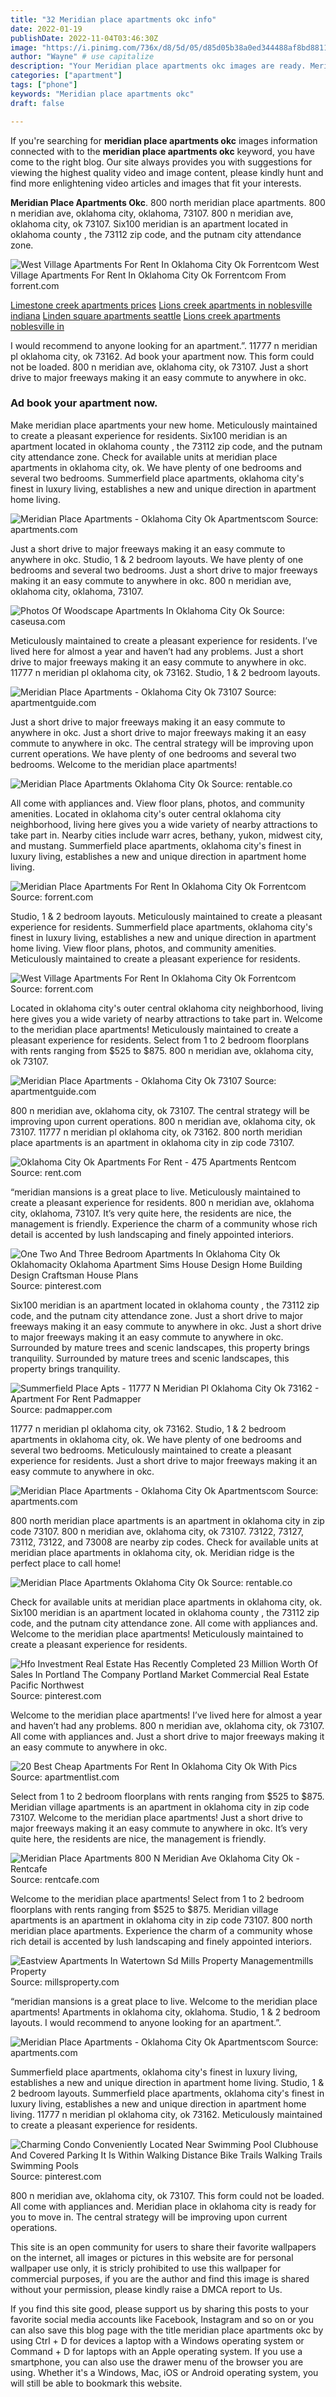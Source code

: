 ```yaml
---
title: "32 Meridian place apartments okc info"
date: 2022-01-19
publishDate: 2022-11-04T03:46:30Z
image: "https://i.pinimg.com/736x/d8/5d/05/d85d05b38a0ed344488af8bd88119411.jpg"
author: "Wayne" # use capitalize
description: "Your Meridian place apartments okc images are ready. Meridian place apartments okc are a topic that is being searched for and liked by netizens now. You can Get the Meridian place apartments okc files here. Download all free photos and vectors."
categories: ["apartment"]
tags: ["phone"]
keywords: "Meridian place apartments okc"
draft: false

---
```


If you're searching for **meridian place apartments okc** images information connected with to the **meridian place apartments okc** keyword, you have come to the right  blog.  Our site always  provides you with  suggestions  for viewing  the highest  quality video and image  content, please kindly hunt and find more enlightening video articles and images  that fit your interests.

**Meridian Place Apartments Okc**. 800 north meridian place apartments. 800 n meridian ave, oklahoma city, oklahoma, 73107. 800 n meridian ave, oklahoma city, ok 73107. Six100 meridian is an apartment located in oklahoma county , the 73112 zip code, and the putnam city attendance zone.

![West Village Apartments For Rent In Oklahoma City Ok Forrentcom](https://images1.forrent.com/i2/GopkLfAES4Am9HNbQNlNzLTtJUWV1OLFYmryABkGEXQ/117/image.jpg "West Village Apartments For Rent In Oklahoma City Ok Forrentcom")
West Village Apartments For Rent In Oklahoma City Ok Forrentcom From forrent.com

[Limestone creek apartments prices](/limestone-creek-apartments-prices/)
[Lions creek apartments in noblesville indiana](/lions-creek-apartments-in-noblesville-indiana/)
[Linden square apartments seattle](/linden-square-apartments-seattle/)
[Lions creek apartments noblesville in](/lions-creek-apartments-noblesville-in/)

I would recommend to anyone looking for an apartment.”. 11777 n meridian pl oklahoma city, ok 73162. Ad book your apartment now. This form could not be loaded. 800 n meridian ave, oklahoma city, ok 73107. Just a short drive to major freeways making it an easy commute to anywhere in okc.

### Ad book your apartment now.

Make meridian place apartments your new home. Meticulously maintained to create a pleasant experience for residents. Six100 meridian is an apartment located in oklahoma county , the 73112 zip code, and the putnam city attendance zone. Check for available units at meridian place apartments in oklahoma city, ok. We have plenty of one bedrooms and several two bedrooms. Summerfield place apartments, oklahoma city&#039;s finest in luxury living, establishes a new and unique direction in apartment home living.


![Meridian Place Apartments - Oklahoma City Ok Apartmentscom](https://images1.apartments.com/i2/Mi1DgZc7tPtpaP7zfVIq9KHCl2hUiyiATuWou2OPUkA/117/meridian-place-apartments-oklahoma-city-ok-building-photo.jpg "Meridian Place Apartments - Oklahoma City Ok Apartmentscom")
Source: apartments.com

Just a short drive to major freeways making it an easy commute to anywhere in okc. Studio, 1 &amp; 2 bedroom layouts. We have plenty of one bedrooms and several two bedrooms. Just a short drive to major freeways making it an easy commute to anywhere in okc. 800 n meridian ave, oklahoma city, oklahoma, 73107.

![Photos Of Woodscape Apartments In Oklahoma City Ok](https://res.cloudinary.com/g5-assets-cld/image/upload/x_0,y_783,h_922,w_3072,c_crop/q_auto,f_auto,fl_lossy,g_center,h_600,w_2000/g5/g5-c-5et1jp2rm-case-associates-properties-inc-single-domain/g5-cl-1iequi9svy-woodscape-apartments/uploads/Woodscape-069_gnhsi2.jpg "Photos Of Woodscape Apartments In Oklahoma City Ok")
Source: caseusa.com

Meticulously maintained to create a pleasant experience for residents. I’ve lived here for almost a year and haven’t had any problems. Just a short drive to major freeways making it an easy commute to anywhere in okc. 11777 n meridian pl oklahoma city, ok 73162. Studio, 1 &amp; 2 bedroom layouts.

![Meridian Place Apartments - Oklahoma City Ok 73107](https://rentpath-res.cloudinary.com/$img_current/t_3x2_jpg_xl/00a3ffa66665082c3dd09bf7dd4355a8 "Meridian Place Apartments - Oklahoma City Ok 73107")
Source: apartmentguide.com

Just a short drive to major freeways making it an easy commute to anywhere in okc. Just a short drive to major freeways making it an easy commute to anywhere in okc. The central strategy will be improving upon current operations. We have plenty of one bedrooms and several two bedrooms. Welcome to the meridian place apartments!

![Meridian Place Apartments Oklahoma City Ok](https://images.rentable.co/85975/53140534/slide.jpg "Meridian Place Apartments Oklahoma City Ok")
Source: rentable.co

All come with appliances and. View floor plans, photos, and community amenities. Located in oklahoma city&#039;s outer central oklahoma city neighborhood, living here gives you a wide variety of nearby attractions to take part in. Nearby cities include warr acres, bethany, yukon, midwest city, and mustang. Summerfield place apartments, oklahoma city&#039;s finest in luxury living, establishes a new and unique direction in apartment home living.

![Meridian Place Apartments For Rent In Oklahoma City Ok Forrentcom](https://images1.forrent.com/i2/lLr_eV4Rufo_ypX1C4KnFedgqgyZIv-1OEmEOFTgeYg/117/image.jpg "Meridian Place Apartments For Rent In Oklahoma City Ok Forrentcom")
Source: forrent.com

Studio, 1 &amp; 2 bedroom layouts. Meticulously maintained to create a pleasant experience for residents. Summerfield place apartments, oklahoma city&#039;s finest in luxury living, establishes a new and unique direction in apartment home living. View floor plans, photos, and community amenities. Meticulously maintained to create a pleasant experience for residents.

![West Village Apartments For Rent In Oklahoma City Ok Forrentcom](https://images1.forrent.com/i2/GopkLfAES4Am9HNbQNlNzLTtJUWV1OLFYmryABkGEXQ/117/image.jpg "West Village Apartments For Rent In Oklahoma City Ok Forrentcom")
Source: forrent.com

Located in oklahoma city&#039;s outer central oklahoma city neighborhood, living here gives you a wide variety of nearby attractions to take part in. Welcome to the meridian place apartments! Meticulously maintained to create a pleasant experience for residents. Select from 1 to 2 bedroom floorplans with rents ranging from $525 to $875. 800 n meridian ave, oklahoma city, ok 73107.

![Meridian Place Apartments - Oklahoma City Ok 73107](https://rentpath-res.cloudinary.com/$img_current/t_3x2_jpg_xl/ea72ebd8d4a5afcbe4c47b4d53e761f5 "Meridian Place Apartments - Oklahoma City Ok 73107")
Source: apartmentguide.com

800 n meridian ave, oklahoma city, ok 73107. The central strategy will be improving upon current operations. 800 n meridian ave, oklahoma city, ok 73107. 11777 n meridian pl oklahoma city, ok 73162. 800 north meridian place apartments is an apartment in oklahoma city in zip code 73107.

![Oklahoma City Ok Apartments For Rent - 475 Apartments Rentcom](https://rentpath-res.cloudinary.com/t_rp,cs_tinysrgb,fl_force_strip,w_400,h_240,c_fill,q_auto:low,dpr_1.0/e_unsharp_mask:50/e51edc9912ff5687eba5cd691d0d51fe "Oklahoma City Ok Apartments For Rent - 475 Apartments Rentcom")
Source: rent.com

“meridian mansions is a great place to live. Meticulously maintained to create a pleasant experience for residents. 800 n meridian ave, oklahoma city, oklahoma, 73107. It’s very quite here, the residents are nice, the management is friendly. Experience the charm of a community whose rich detail is accented by lush landscaping and finely appointed interiors.

![One Two And Three Bedroom Apartments In Oklahoma City Ok Oklahomacity Oklahoma Apartment Sims House Design Home Building Design Craftsman House Plans](https://i.pinimg.com/originals/44/fc/6d/44fc6dc51165d449a50bd7505070be3e.jpg "One Two And Three Bedroom Apartments In Oklahoma City Ok Oklahomacity Oklahoma Apartment Sims House Design Home Building Design Craftsman House Plans")
Source: pinterest.com

Six100 meridian is an apartment located in oklahoma county , the 73112 zip code, and the putnam city attendance zone. Just a short drive to major freeways making it an easy commute to anywhere in okc. Just a short drive to major freeways making it an easy commute to anywhere in okc. Surrounded by mature trees and scenic landscapes, this property brings tranquility. Surrounded by mature trees and scenic landscapes, this property brings tranquility.

![Summerfield Place Apts - 11777 N Meridian Pl Oklahoma City Ok 73162 - Apartment For Rent Padmapper](https://img.zumpercdn.com/351684511/1280x960?auto=format "Summerfield Place Apts - 11777 N Meridian Pl Oklahoma City Ok 73162 - Apartment For Rent Padmapper")
Source: padmapper.com

11777 n meridian pl oklahoma city, ok 73162. Studio, 1 &amp; 2 bedroom apartments in oklahoma city, ok. We have plenty of one bedrooms and several two bedrooms. Meticulously maintained to create a pleasant experience for residents. Just a short drive to major freeways making it an easy commute to anywhere in okc.

![Meridian Place Apartments - Oklahoma City Ok Apartmentscom](https://images1.apartments.com/i2/1mZMBIr1eMB4ZFS-gyjhdMo_TzCsyeffd7xXKmOr004/117/meridian-place-apartments-oklahoma-city-ok-floorplan.jpg "Meridian Place Apartments - Oklahoma City Ok Apartmentscom")
Source: apartments.com

800 north meridian place apartments is an apartment in oklahoma city in zip code 73107. 800 n meridian ave, oklahoma city, ok 73107. 73122, 73127, 73112, 73122, and 73008 are nearby zip codes. Check for available units at meridian place apartments in oklahoma city, ok. Meridian ridge is the perfect place to call home!

![Meridian Place Apartments Oklahoma City Ok](https://images.rentable.co/85975/53140557/slide.jpg "Meridian Place Apartments Oklahoma City Ok")
Source: rentable.co

Check for available units at meridian place apartments in oklahoma city, ok. Six100 meridian is an apartment located in oklahoma county , the 73112 zip code, and the putnam city attendance zone. All come with appliances and. Welcome to the meridian place apartments! Meticulously maintained to create a pleasant experience for residents.

![Hfo Investment Real Estate Has Recently Completed 23 Million Worth Of Sales In Portland The Company Portland Market Commercial Real Estate Pacific Northwest](https://i.pinimg.com/474x/eb/f9/0e/ebf90e7861f2e9cdcc2b80819d6be369--news-today-salem.jpg "Hfo Investment Real Estate Has Recently Completed 23 Million Worth Of Sales In Portland The Company Portland Market Commercial Real Estate Pacific Northwest")
Source: pinterest.com

Welcome to the meridian place apartments! I’ve lived here for almost a year and haven’t had any problems. 800 n meridian ave, oklahoma city, ok 73107. All come with appliances and. Just a short drive to major freeways making it an easy commute to anywhere in okc.

![20 Best Cheap Apartments For Rent In Oklahoma City Ok With Pics](https://res.cloudinary.com/apartmentlist/image/upload/f_auto,q_auto,t_web-base/49f27fb4b839b5f6725ac3121c32d834.jpg "20 Best Cheap Apartments For Rent In Oklahoma City Ok With Pics")
Source: apartmentlist.com

Select from 1 to 2 bedroom floorplans with rents ranging from $525 to $875. Meridian village apartments is an apartment in oklahoma city in zip code 73107. Welcome to the meridian place apartments! Just a short drive to major freeways making it an easy commute to anywhere in okc. It’s very quite here, the residents are nice, the management is friendly.

![Meridian Place Apartments 800 N Meridian Ave Oklahoma City Ok - Rentcafe](https://cdngeneral.rentcafe.com/dmslivecafe/2/118173/26(3).jpg?width=350 "Meridian Place Apartments 800 N Meridian Ave Oklahoma City Ok - Rentcafe")
Source: rentcafe.com

Welcome to the meridian place apartments! Select from 1 to 2 bedroom floorplans with rents ranging from $525 to $875. Meridian village apartments is an apartment in oklahoma city in zip code 73107. 800 north meridian place apartments. Experience the charm of a community whose rich detail is accented by lush landscaping and finely appointed interiors.

![Eastview Apartments In Watertown Sd Mills Property Managementmills Property](https://millsproperty.com/wp-content/uploads/2018/12/Exterior-3-edit.jpg "Eastview Apartments In Watertown Sd Mills Property Managementmills Property")
Source: millsproperty.com

“meridian mansions is a great place to live. Welcome to the meridian place apartments! Apartments in oklahoma city, oklahoma. Studio, 1 &amp; 2 bedroom layouts. I would recommend to anyone looking for an apartment.”.

![Meridian Place Apartments - Oklahoma City Ok Apartmentscom](https://images1.apartments.com/i2/DupmewjTopm64W9qb-8s3CZTrg3mScZiHQ6kaFtjU2s/117/meridian-place-apartments-oklahoma-city-ok-floorplan.jpg "Meridian Place Apartments - Oklahoma City Ok Apartmentscom")
Source: apartments.com

Summerfield place apartments, oklahoma city&#039;s finest in luxury living, establishes a new and unique direction in apartment home living. Studio, 1 &amp; 2 bedroom layouts. Summerfield place apartments, oklahoma city&#039;s finest in luxury living, establishes a new and unique direction in apartment home living. 11777 n meridian pl oklahoma city, ok 73162. Meticulously maintained to create a pleasant experience for residents.

![Charming Condo Conveniently Located Near Swimming Pool Clubhouse And Covered Parking It Is Within Walking Distance Bike Trails Walking Trails Swimming Pools](https://i.pinimg.com/736x/d8/5d/05/d85d05b38a0ed344488af8bd88119411.jpg "Charming Condo Conveniently Located Near Swimming Pool Clubhouse And Covered Parking It Is Within Walking Distance Bike Trails Walking Trails Swimming Pools")
Source: pinterest.com

800 n meridian ave, oklahoma city, ok 73107. This form could not be loaded. All come with appliances and. Meridian place in oklahoma city is ready for you to move in. The central strategy will be improving upon current operations.

This site is an open community for users to share their favorite wallpapers on the internet, all images or pictures in this website are for personal wallpaper use only, it is stricly prohibited to use this wallpaper for commercial purposes, if you are the author and find this image is shared without your permission, please kindly raise a DMCA report to Us.

If you find this site good, please support us by sharing this posts to your favorite social media accounts like Facebook, Instagram and so on or you can also save this blog page with the title meridian place apartments okc by using Ctrl + D for devices a laptop with a Windows operating system or Command + D for laptops with an Apple operating system. If you use a smartphone, you can also use the drawer menu of the browser you are using. Whether it's a Windows, Mac, iOS or Android operating system, you will still be able to bookmark this website.

